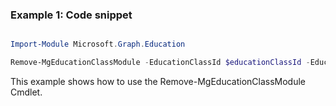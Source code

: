 ### Example 1: Code snippet

```powershell

Import-Module Microsoft.Graph.Education

Remove-MgEducationClassModule -EducationClassId $educationClassId -EducationModuleId $educationModuleId

```
This example shows how to use the Remove-MgEducationClassModule Cmdlet.


